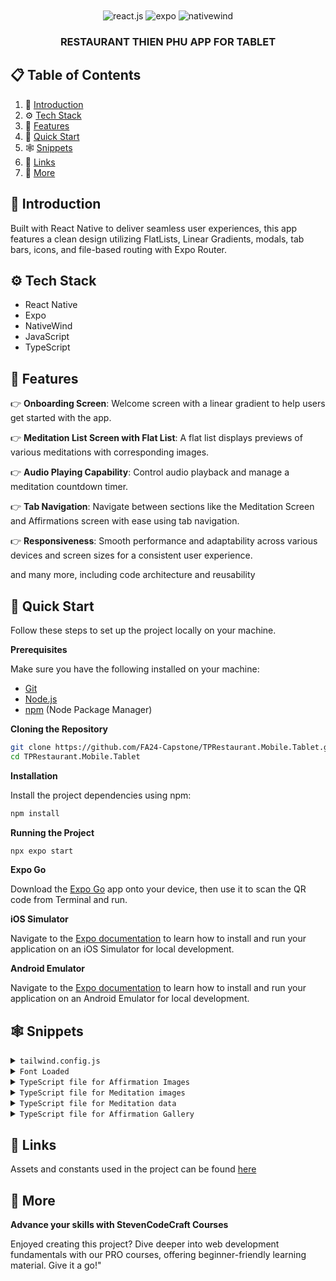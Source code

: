 <div align="center">
  <br />

  <br />

  <div>
    <img src="https://img.shields.io/badge/-React_Native-black?style=for-the-badge&logoColor=white&logo=react&color=61DAFB" alt="react.js" />
    <img src="https://img.shields.io/badge/-expo-black?style=for-the-badge&logoColor=white&logo=expo&color=FD366E" alt="expo" />
    <img src="https://img.shields.io/badge/NativeWind-black?style=for-the-badge&logoColor=white&logo=tailwindcss&color=06B6D4" alt="nativewind" />
  </div>

  <h3 align="center">RESTAURANT THIEN PHU APP FOR TABLET </h3>

 
</div>

## 📋 <a name="table">Table of Contents</a>

1. 🤖 [Introduction](#introduction)
2. ⚙️ [Tech Stack](#tech-stack)
3. 🔋 [Features](#features)
4. 🤸 [Quick Start](#quick-start)
5. 🕸️ [Snippets](#snippets)
6. 🔗 [Links](#links)
7. 🚀 [More](#more)





## <a name="introduction">🤖 Introduction</a>

Built with React Native to deliver seamless user experiences, this app features a clean design utilizing FlatLists, Linear Gradients, modals, tab bars, icons, and file-based routing with Expo Router.

## <a name="tech-stack">⚙️ Tech Stack</a>

- React Native
- Expo
- NativeWind
- JavaScript
- TypeScript

## <a name="features">🔋 Features</a>

👉 **Onboarding Screen**: Welcome screen with a linear gradient to help users get started with the app.

👉 **Meditation List Screen with Flat List**: A flat list displays previews of various meditations with corresponding images.

👉 **Audio Playing Capability**: Control audio playback and manage a meditation countdown timer.

👉 **Tab Navigation**: Navigate between sections like the Meditation Screen and Affirmations screen with ease using tab navigation.

👉 **Responsiveness**: Smooth performance and adaptability across various devices and screen sizes for a consistent user experience.

and many more, including code architecture and reusability

## <a name="quick-start">🤸 Quick Start</a>

Follow these steps to set up the project locally on your machine.

**Prerequisites**

Make sure you have the following installed on your machine:

- [Git](https://git-scm.com/)
- [Node.js](https://nodejs.org/en)
- [npm](https://www.npmjs.com/) (Node Package Manager)

**Cloning the Repository**

```bash
git clone https://github.com/FA24-Capstone/TPRestaurant.Mobile.Tablet.git
cd TPRestaurant.Mobile.Tablet
```

**Installation**

Install the project dependencies using npm:

```bash
npm install
```

**Running the Project**

```bash
npx expo start
```

**Expo Go**

Download the [Expo Go](https://expo.dev/go) app onto your device, then use it to scan the QR code from Terminal and run.

**iOS Simulator**

Navigate to the [Expo documentation](https://docs.expo.dev/workflow/ios-simulator/) to learn how to install and run your application on an iOS Simulator for local development.

**Android Emulator**

Navigate to the [Expo documentation](https://docs.expo.dev/workflow/android-studio-emulator/) to learn how to install and run your application on an Android Emulator for local development.

## <a name="snippets">🕸️ Snippets</a>

<details>
<summary><code>tailwind.config.js</code></summary>

```javascript
/** @type {import('tailwindcss').Config} */
module.exports = {
  content: [
    "./App.{js,jsx,ts,tsx}",
    "./app/**/*.{js,jsx,ts,tsx}", // Include all JS, JSX, TS, and TSX files in the app folder
    "./components/**/*.{js,jsx,ts,tsx}", // Include all JS, JSX, TS, and TSX files in the components folder]
    "./app/(tabs)/meditate.tsx",
  ],
  theme: {
    extend: {
      fontFamily: {
        rmono: ["Roboto-Mono", "sans-serif"],
      },
    },
  },
  plugins: [],
};
```

</details>

<details>
<summary><code>Font Loaded</code></summary>

```javascript
const [fontsLoaded, error] = useFonts({
  "Roboto-Mono": require("../assets/fonts/RobotoMono-Regular.ttf"),
});
```

</details>

<details>
<summary><code>TypeScript file for Affirmation Images</code></summary>

```javascript
import californiaBackyardOne from "@/assets/affirmation-images/California-backyard-1.webp";
import californiaBackyardTwo from "@/assets/affirmation-images/California-backyard-2.webp";
import californiaBackyardThree from "@/assets/affirmation-images/California-backyard-3.webp";
import californiaBackyardFour from "@/assets/affirmation-images/California-backyard-4.webp";

import englishCountrysideOne from "@/assets/affirmation-images/english-countryside-1.webp";
import englishCountrysideTwo from "@/assets/affirmation-images/english-countryside-2.webp";
import englishCountrysideThree from "@/assets/affirmation-images/english-countryside-3.webp";
import englishCountrysideFour from "@/assets/affirmation-images/english-countryside-4.webp";

import mountainMeditateOne from "@/assets/affirmation-images/mountain-meditate-1.webp";
import mountainMeditateTwo from "@/assets/affirmation-images/mountain-meditate-2.webp";
import mountainMeditateThree from "@/assets/affirmation-images/mountain-meditate-3.webp";
import mountainMeditateFour from "@/assets/affirmation-images/mountain-meditate-4.webp";

import nightSkyOne from "@/assets/affirmation-images/night-sky-1.webp";
import nightSkyTwo from "@/assets/affirmation-images/night-sky-2.webp";
import nightSkyThree from "@/assets/affirmation-images/night-sky-3.webp";
import nightSkyFour from "@/assets/affirmation-images/night-sky-4.webp";

import oregonOne from "@/assets/affirmation-images/oregon-1.webp";
import oregonTwo from "@/assets/affirmation-images/oregon-2.webp";
import oregonThree from "@/assets/affirmation-images/oregon-3.webp";
import oregonFour from "@/assets/affirmation-images/oregon-4.webp";

import relaxingRiverOne from "@/assets/affirmation-images/relaxing-river-1.webp";
import relaxingRiverTwo from "@/assets/affirmation-images/relaxing-river-2.webp";
import relaxingRiverThree from "@/assets/affirmation-images/relaxing-river-3.webp";
import relaxingRiverFour from "@/assets/affirmation-images/relaxing-river-4.webp";

import tuscannyOne from "@/assets/affirmation-images/Tuscanny-1.webp";
import tuscannyTwo from "@/assets/affirmation-images/Tuscanny-2.webp";
import tuscannyThree from "@/assets/affirmation-images/Tuscanny-3.webp";
import tuscannyFour from "@/assets/affirmation-images/Tuscanny-4.webp";

export default {
  californiaBackyardOne,
  californiaBackyardTwo,
  californiaBackyardThree,
  californiaBackyardFour,
  englishCountrysideOne,
  englishCountrysideTwo,
  englishCountrysideThree,
  englishCountrysideFour,
  mountainMeditateOne,
  mountainMeditateTwo,
  mountainMeditateThree,
  mountainMeditateFour,
  nightSkyOne,
  nightSkyTwo,
  nightSkyThree,
  nightSkyFour,
  oregonOne,
  oregonTwo,
  oregonThree,
  oregonFour,
  relaxingRiverOne,
  relaxingRiverTwo,
  relaxingRiverThree,
  relaxingRiverFour,
  tuscannyOne,
  tuscannyTwo,
  tuscannyThree,
  tuscannyFour,
};
```

</details>

<details>
<summary><code>TypeScript file for Meditation images</code></summary>

```javascript
import treeImage from "@/assets/meditation-images/trees.webp";
import meditatingUnderTree from "@/assets/meditation-images/meditate-under-tree.webp";
import riverImage from "@/assets/meditation-images/river.webp";
// import beachImage from "@/assets/meditation-images/beach.webp";
import beachImage from "../assets/meditation-images/beach.png";

import yosemiteStars from "@/assets/meditation-images/yosemite-stars.webp";
import waterfall from "@/assets/meditation-images/waterfall.webp";

export default [
  treeImage,
  riverImage,
  meditatingUnderTree,
  beachImage,
  yosemiteStars,
  waterfall,
];
```

</details>

<details>
<summary><code>TypeScript file for Meditation data</code></summary>

```javascript
export interface MeditationType {
  id: number;
  title: string;
  image: string;
  audio: string;
}

export const MEDITATION_DATA: MeditationType[] = [
  {
    id: 1,
    title: "Mountains",
    image: "trees.webp",
    audio: "trees.mp3",
  },
  {
    id: 2,
    title: "Rivers",
    image: "river.webp",
    audio: "river.mp3",
  },
  {
    id: 3,
    title: "Sunset",
    image: "meditate-under-tree.webp",
    audio: "meditate-under-tree.mp3",
  },
  {
    id: 4,
    title: "Beaches",
    image: "beach.webp",
    audio: "beach.mp3",
  },
  {
    id: 5,
    title: "Starry Night",
    image: "yosemite-stars.webp",
    audio: "yosemite-stars.mp3",
  },
  {
    id: 6,
    title: "Waterfall",
    image: "waterfall.webp",
    audio: "waterfall.mp3",
  },
];

export const AUDIO_FILES: { [key: string]: any } = {
  "trees.mp3": require("@/assets/audio/trees.mp3"),
  "river.mp3": require("@/assets/audio/river.mp3"),
  "meditate-under-tree.mp3": require("@/assets/audio/meditate-under-tree.mp3"),
  "beach.mp3": require("@/assets/audio/beach.mp3"),
  "yosemite-stars.mp3": require("@/assets/audio/yosemite-stars.mp3"),
  "waterfall.mp3": require("@/assets/audio/waterfall.mp3"),
};
```

</details>

<details>
<summary><code>TypeScript file for Affirmation Gallery</code></summary>

```javascript
import images from "@/constants/affirmation-images";

const AFFIRMATION_GALLERY = [
  {
    title: "Positivity",
    data: [
      {
        id: 1,
        text: "Every day brings new opportunities to grow and excel. I am constantly evolving and improving. My positive mindset attracts abundance and success. I am grateful for the journey and the lessons it brings.",
        image: images.californiaBackyardOne,
      },
      {
        id: 2,
        text: "I am the architect of my destiny, and I build it with positivity and determination. Challenges are stepping stones to my greatness. I embrace each moment with enthusiasm and confidence. My future is bright and limitless.",
        image: images.californiaBackyardTwo,
      },
      {
        id: 3,
        text: "I radiate positivity and inspire those around me. My energy is contagious, and it fuels my drive to succeed. I focus on solutions, not problems, and I am resilient in the face of adversity. I am committed to living a life of purpose and joy.",
        image: images.californiaBackyardThree,
      },
      {
        id: 4,
        text: "I believe in my potential and trust the process of life. Every setback is a setup for a greater comeback. I choose to see the good in every situation and remain optimistic. My passion and persistence are the keys to my unstoppable success.",
        image: images.californiaBackyardFour,
      },
    ],
  },
  {
    title: "Reduce Anxiety",
    data: [
      {
        id: 5,
        text: "I am in control of my thoughts, and I choose peace over worry. Each breath I take calms my mind and soothes my soul. I release the need to stress over what I cannot control. I am strong, capable, and at ease in all situations.",
        image: images.englishCountrysideOne,
      },
      {
        id: 6,
        text: "I embrace calmness and serenity as my natural state of being. My mind is clear, my heart is light, and I am present in this moment. Anxiety has no power over me, for I am resilient and grounded. I trust in my ability to handle whatever comes my way.",
        image: images.englishCountrysideTwo,
      },
      {
        id: 7,
        text: "Every day, I grow more confident in managing my stress and anxiety. I focus on positive thoughts and let go of fears that do not serve me. I am surrounded by support and love, and I embrace the peace within me. My inner strength guides me through any challenge with grace and calm.",
        image: images.englishCountrysideThree,
      },
      {
        id: 8,
        text: "I release tension and embrace relaxation in my mind and body. I am safe, I am loved, and I am free from the grip of anxiety. Each step I take is filled with confidence and tranquility. I choose to live in the present moment, where peace and joy reside.",
        image: images.englishCountrysideFour,
      },
    ],
  },
  {
    title: "Success",
    data: [
      {
        id: 9,
        text: "I am destined for greatness, and every step I take leads me closer to success. My dedication and hard work are the building blocks of my achievements. I see opportunities where others see obstacles. Success is my journey, and I embrace it with passion and perseverance.",
        image: images.mountainMeditateOne,
      },
      {
        id: 10,
        text: "I am a powerful creator of my destiny, and I attract success effortlessly. My vision is clear, my goals are set, and my actions are aligned with my highest purpose. I celebrate each victory, no matter how small, as a stepping stone to my ultimate triumph. I am unstoppable, and my potential is limitless.",
        image: images.mountainMeditateTwo,
      },
      {
        id: 11,
        text: "I believe in my abilities and trust the process of achieving success. Challenges are opportunities for growth and refinement. I am focused, driven, and committed to my goals. Success flows to me naturally because I am prepared and deserving.",
        image: images.mountainMeditateThree,
      },
      {
        id: 12,
        text: "I am a magnet for success and abundance in all areas of my life. My mindset is positive, and my actions are intentional. I learn from every experience and continuously improve. Success is not a destination but a journey I enjoy every day.",
        image: images.mountainMeditateFour,
      },
    ],
  },
  {
    title: "Self-Belief",
    data: [
      {
        id: 13,
        text: "I believe in my infinite potential and trust my inner wisdom. Every day, I grow more confident in my abilities and my purpose. I am capable of achieving greatness and worthy of all my dreams. My self-belief is the foundation of my success.",
        image: images.nightSkyOne,
      },
      {
        id: 14,
        text: "I trust myself and my journey, knowing I have everything I need within me. My unique strengths and talents guide me towards my goals. I am resilient and can overcome any challenge that comes my way. My belief in myself fuels my determination and courage.",
        image: images.nightSkyTwo,
      },
      {
        id: 15,
        text: "I am confident in who I am and what I have to offer the world. Each step I take is filled with purpose and self-assurance. I embrace my individuality and celebrate my achievements. My self-belief empowers me to create the life I desire.",
        image: images.nightSkyThree,
      },
      {
        id: 16,
        text: "I am the master of my destiny and believe in my ability to shape my future. My thoughts are powerful, and I choose to think positively about myself. I am worthy of success and happiness. With each passing day, my self-belief grows stronger and unwavering.",
        image: images.nightSkyFour,
      },
    ],
  },
  {
    title: "Mental Health",
    data: [
      {
        id: 17,
        text: "I prioritize my mental health and nurture my mind with positivity and care. I am resilient and capable of overcoming any challenge that comes my way. Each day, I grow stronger, more balanced, and more at peace. My mental well-being is a cornerstone of my overall success.",
        image: images.oregonOne,
      },
      {
        id: 18,
        text: "I embrace the journey of healing and growth, knowing that my mental health is worth every effort. I am patient with myself and recognize my progress, no matter how small. Positive thoughts and actions uplift my spirit and renew my strength. I am in control of my mental well-being and choose to thrive.",
        image: images.oregonTwo,
      },
      {
        id: 19,
        text: "I am mindful of my thoughts and choose to focus on what brings me joy and peace. My mind is a powerful tool, and I use it to create a life of happiness and fulfillment. I am deserving of self-care and take time to nurture my mental health daily. With each breath, I release stress and embrace calmness.",
        image: images.oregonThree,
      },
      {
        id: 20,
        text: "I am committed to maintaining a healthy mind and nurturing my emotional well-being. I surround myself with positive influences and seek support when needed. My mental health is a priority, and I take proactive steps to protect and enhance it. I am grateful for my resilience and the strength it brings to my life.",
        image: images.oregonFour,
      },
    ],
  },
  {
    title: "Law of Attraction",
    data: [
      {
        id: 21,
        text: "I am a powerful magnet for all that I desire, attracting abundance and success effortlessly. My thoughts are aligned with positivity, and I visualize my goals with clarity and conviction. The universe responds to my optimistic energy, bringing opportunities and blessings into my life. I am grateful for the manifestations that unfold each day.",
        image: images.relaxingRiverOne,
      },
      {
        id: 22,
        text: "I attract success, love, and prosperity with every positive thought I have. My mind is a beacon of positivity, drawing the best into my life. I focus on what I want, not on what I fear, and the universe aligns to make it happen. I am worthy of all the good that comes my way, and I embrace it fully.",
        image: images.relaxingRiverTwo,
      },
      {
        id: 23,
        text: "I am in harmony with the universal laws and trust that everything I desire is on its way to me. My energy is vibrant and magnetic, attracting abundance in all areas of my life. I believe in the power of my intentions and the certainty of their manifestation. Every day, I see evidence of my desires becoming reality.",
        image: images.relaxingRiverThree,
      },
      {
        id: 24,
        text: "I consciously create my reality through my thoughts, feelings, and actions. I attract people and circumstances that support my growth and happiness. My positive mindset and unwavering belief in my dreams set the stage for their manifestation. I am grateful for the abundance and joy that flow into my life effortlessly.",
        image: images.relaxingRiverFour,
      },
    ],
  },
  {
    title: "Limiting Beliefs",
    data: [
      {
        id: 25,
        text: "I release all limiting beliefs and embrace my limitless potential. My mind is free from doubts, and I trust in my ability to achieve greatness. Each day, I replace negative thoughts with empowering beliefs. I am capable, worthy, and destined for success.",
        image: images.tuscannyOne,
      },
      {
        id: 26,
        text: "I am no longer held back by past limitations; I create my own reality. My beliefs shape my future, and I choose to believe in my strength and potential. I break through barriers and achieve what I once thought impossible. My life is a reflection of my powerful, positive mindset.",
        image: images.tuscannyTwo,
      },
      {
        id: 27,
        text: "I am the master of my thoughts, and I choose to eliminate all limiting beliefs. I see challenges as opportunities for growth and success. My potential is boundless, and I am constantly evolving into the best version of myself. I believe in my power to create a life of abundance and joy.",
        image: images.tuscannyThree,
      },
      {
        id: 28,
        text: "I replace limiting beliefs with thoughts of possibility and greatness. My mind is a fertile ground for positive, empowering beliefs. I attract success and happiness because I believe I deserve them. Every step I take is guided by confidence and self-assurance, leading me to my highest potential.",
        image: images.tuscannyFour,
      },
    ],
  },
];

export default AFFIRMATION_GALLERY;
```

</details>

## <a name="links">🔗 Links</a>

Assets and constants used in the project can be found [here](https://drive.google.com/drive/folders/1ZNn-26vUkscU4Bx08BQsyY_i0HkbuzH5?usp=sharing)

## <a name="more">🚀 More</a>

**Advance your skills with StevenCodeCraft Courses**

Enjoyed creating this project? Dive deeper into web development fundamentals with our PRO courses, offering beginner-friendly learning material. Give it a go!"


